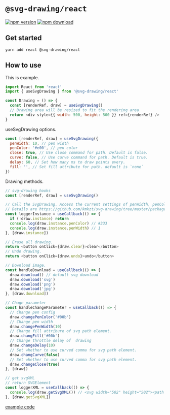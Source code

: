 # `@svg-drawing/react`

[![npm version](https://img.shields.io/npm/v/@svg-drawing/react/latest.svg)](https://www.npmjs.com/package/@svg-drawing/react) [![npm download](https://img.shields.io/npm/dm/@svg-drawing/react.svg)](https://www.npmjs.com/package/@svg-drawing/react)

## Get started

```shell
yarn add react @svg-drawing/react
```

## How to use

This is example.

```javascript
import React from 'react'
import { useSvgDrawing } from '@svg-drawing/react'

const Drawing = () => {
  const [renderRef, draw] = useSvgDrawing()
  // Drawing area will be resized to fit the rendering area
  return <div style={{ width: 500, height: 500 }} ref={renderRef} />
}
```

useSvgDrawing options.

```javascript
const [renderRef, draw] = useSvgDrawing({
  penWidth: 10, // pen width
  penColor: '#e00', // pen color
  close: true, // Use close command for path. Default is false.
  curve: false, // Use curve command for path. Default is true.
  delay: 60, // Set how many ms to draw points every.
  fill: '', // Set fill attribute for path. default is `none`
})
```

Drawing methods.

```javascript
// svg-drawing hooks
const [renderRef, draw] = useSvgDrawing()

// Call the SvgDrawing. Access the current settings of penWidth, penColor etc
// Details are https://github.com/kmkzt/svg-drawing/tree/master/packages/core.
const loggerInstance = useCallback(() => {
  if (!draw.instance) return
  console.log(draw.instance.penColor) // #333
  console.log(draw.instance.penWidth) // 1
}, [draw.instance])

// Erase all drawing.
return <button onClick={draw.clear}>clear</button>
// Undo drawing.
return <button onClick={draw.undo}>undo</button>

// Download image.
const handleDownload = useCallback(() => {
  draw.download() // default svg download
  draw.download('svg')
  draw.download('png')
  draw.download('jpg')
}, [draw.download])

// Chage parameter
const handleChangeParameter = useCallback(() => {
  // Change pen config
  draw.changePenColor('#00b')
  // Change pen width
  draw.changePenWidth(10)
  // Change fill attribure of svg path element.
  draw.changFill('#00b')
  // Change throttle delay of  drawing
  draw.changeDelay(10)
  // Set whether to use curved comma for svg path element.
  draw.changCurve(false)
  // Set whether to use curved comma for svg path element.
  draw.changeClose(true)
}, [draw])

// get svgXML
// return SVGElement
const loggerXML = useCallback(() => {
  console.log(draw.getSvgXML()) // <svg width="502" height="502"><path stroke-width="3" stroke="#000" fill="none" stroke-linejoin="round" stroke-linecap="round" d="M 156.671875 284.7265625 C 156.671875 286.1465625 156.671875 287.89984375 156.671875 291.83984375 ...
}, [draw.getSvgXML])
```

[example code](/example/react)
